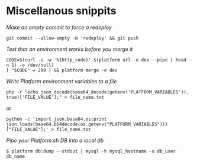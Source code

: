# Miscellanous snippits

_Make an empty commit to force a redeploy_

```
git commit --allow-empty -m 'redeploy' && git push
```

_Test that an environment works before you merge it_

```
CODE=$(curl -s -w '%{http_code}' $(platform url -e dev --pipe | head -n 1) -o /dev/null)
[ "$CODE" = 200 ] && platform merge -e dev
```

_Write Platform environment variables to a file_
```
php -r "echo json_decode(base64_decode(getenv('PLATFORM_VARIABLES')), true)['FILE_VALUE'];" > file_name.txt
```
or
```
python -c 'import json,base64,os;print json.loads(base64.b64decode(os.getenv("PLATFORM_VARIABLES")))["FILE_VALUE"];' > file_name.txt
```
_Pipe your Platform.sh DB into a local db_
```
$ platform db:dump --stdout | mysql -h mysql_hostname -u db_user db_name
```

